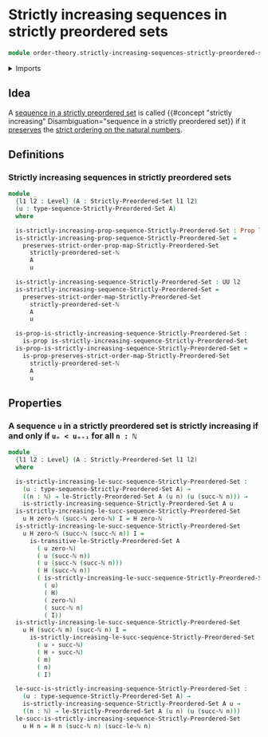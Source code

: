# Strictly increasing sequences in strictly preordered sets

```agda
module order-theory.strictly-increasing-sequences-strictly-preordered-sets where
```

<details><summary>Imports</summary>

```agda
open import elementary-number-theory.decidable-total-order-natural-numbers
open import elementary-number-theory.inequality-natural-numbers
open import elementary-number-theory.natural-numbers
open import elementary-number-theory.strict-inequality-natural-numbers

open import foundation.dependent-pair-types
open import foundation.function-types
open import foundation.identity-types
open import foundation.propositions
open import foundation.sequences
open import foundation.universe-levels

open import order-theory.sequences-strictly-preordered-sets
open import order-theory.strict-order-preserving-maps
open import order-theory.strictly-preordered-sets
```

</details>

## Idea

A
[sequence in a strictly preordered set](order-theory.sequences-strictly-preordered-sets.md)
is called
{{#concept "strictly increasing" Disambiguation="sequence in a strictly preordered set}}
if it [preserves](order-theory.strict-order-preserving-maps.md) the
[strict ordering on the natural numbers](elementary-number-theory.strict-inequality-natural-numbers.md).

## Definitions

### Strictly increasing sequences in strictly preordered sets

```agda
module _
  {l1 l2 : Level} (A : Strictly-Preordered-Set l1 l2)
  (u : type-sequence-Strictly-Preordered-Set A)
  where

  is-strictly-increasing-prop-sequence-Strictly-Preordered-Set : Prop l2
  is-strictly-increasing-prop-sequence-Strictly-Preordered-Set =
    preserves-strict-order-prop-map-Strictly-Preordered-Set
      strictly-preordered-set-ℕ
      A
      u

  is-strictly-increasing-sequence-Strictly-Preordered-Set : UU l2
  is-strictly-increasing-sequence-Strictly-Preordered-Set =
    preserves-strict-order-map-Strictly-Preordered-Set
      strictly-preordered-set-ℕ
      A
      u

  is-prop-is-strictly-increasing-sequence-Strictly-Preordered-Set :
    is-prop is-strictly-increasing-sequence-Strictly-Preordered-Set
  is-prop-is-strictly-increasing-sequence-Strictly-Preordered-Set =
    is-prop-preserves-strict-order-map-Strictly-Preordered-Set
      strictly-preordered-set-ℕ
      A
      u
```

## Properties

### A sequence `u` in a strictly preordered set is strictly increasing if and only if `uₙ < uₙ₊₁` for all `n : ℕ`

```agda
module _
  {l1 l2 : Level} (A : Strictly-Preordered-Set l1 l2)
  where

  is-strictly-increasing-le-succ-sequence-Strictly-Preordered-Set :
    (u : type-sequence-Strictly-Preordered-Set A) →
    ((n : ℕ) → le-Strictly-Preordered-Set A (u n) (u (succ-ℕ n))) →
    is-strictly-increasing-sequence-Strictly-Preordered-Set A u
  is-strictly-increasing-le-succ-sequence-Strictly-Preordered-Set
    u H zero-ℕ (succ-ℕ zero-ℕ) I = H zero-ℕ
  is-strictly-increasing-le-succ-sequence-Strictly-Preordered-Set
    u H zero-ℕ (succ-ℕ (succ-ℕ n)) I =
      is-transitive-le-Strictly-Preordered-Set A
        ( u zero-ℕ)
        ( u (succ-ℕ n))
        ( u (succ-ℕ (succ-ℕ n)))
        ( H (succ-ℕ n))
        ( is-strictly-increasing-le-succ-sequence-Strictly-Preordered-Set
          ( u)
          ( H)
          ( zero-ℕ)
          ( succ-ℕ n)
          ( I))
  is-strictly-increasing-le-succ-sequence-Strictly-Preordered-Set
    u H (succ-ℕ m) (succ-ℕ n) I =
      is-strictly-increasing-le-succ-sequence-Strictly-Preordered-Set
        ( u ∘ succ-ℕ)
        ( H ∘ succ-ℕ)
        ( m)
        ( n)
        ( I)

  le-succ-is-strictly-increasing-sequence-Strictly-Preordered-Set :
    (u : type-sequence-Strictly-Preordered-Set A) →
    is-strictly-increasing-sequence-Strictly-Preordered-Set A u →
    ((n : ℕ) → le-Strictly-Preordered-Set A (u n) (u (succ-ℕ n)))
  le-succ-is-strictly-increasing-sequence-Strictly-Preordered-Set
    u H n = H n (succ-ℕ n) (succ-le-ℕ n)
```
